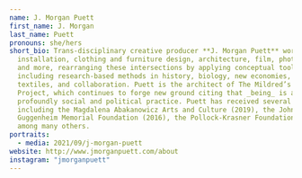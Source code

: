 ```yaml
---
name: J. Morgan Puett
first_name: J. Morgan
last_name: Puett
pronouns: she/hers
short_bio: Trans-disciplinary creative producer **J. Morgan Puett** works with
  installation, clothing and furniture design, architecture, film, photography,
  and more, rearranging these intersections by applying conceptual tools
  including research-based methods in history, biology, new economies, design,
  textiles, and collaboration. Puett is the architect of The Mildred’s Lane
  Project, which continues to forge new ground citing that _being_ is a
  profoundly social and political practice. Puett has received several awards,
  including the Magdalena Abakanowicz Arts and Culture (2019), the John Simon
  Guggenheim Memorial Foundation (2016), the Pollock-Krasner Foundation (2016),
  among many others.
portraits:
  - media: 2021/09/j-morgan-puett
website: http://www.jmorganpuett.com/about
instagram: "jmorganpuett"
---
```

